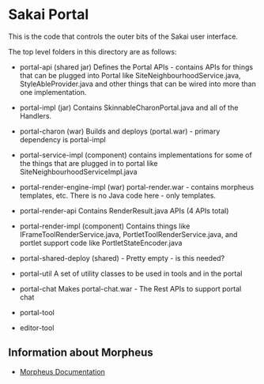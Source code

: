 Sakai Portal
============

This is the code that controls the outer bits of the Sakai user interface.

The top level folders in this directory are as follows:

* portal-api (shared jar) Defines the Portal APIs - contains APIs for things that can be
plugged into Portal like SiteNeighbourhoodService.java, StyleAbleProvider.java
and other things that can be wired into more than one implementation.  

* portal-impl (jar) Contains SkinnableCharonPortal.java and all of the Handlers.

* portal-charon (war) Builds and deploys (portal.war) - primary dependency is
portal-impl

* portal-service-impl (component) contains implementations for some of the things that are 
plugged in to portal like SiteNeighbourhoodServiceImpl.java

* portal-render-engine-impl (war) portal-render.war - contains morpheus templates, etc. 
There is no Java code here - only templates.

* portal-render-api Contains RenderResult.java APIs (4 APIs total)

* portal-render-impl (component) Contains things like IFrameToolRenderService.java, 
PortletToolRenderService.java, and portlet support code like PortletStateEncoder.java

* portal-shared-deploy (shared) - Pretty empty - is this needed?

* portal-util A set of utility classes to be used in tools and in the portal

* portal-chat Makes portal-chat.war - The Rest APIs to support portal chat

* portal-tool

* editor-tool

## Information about Morpheus
- [ Morpheus Documentation ](../reference/README.md)


